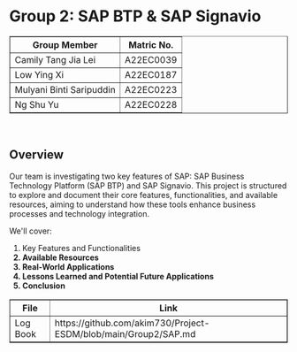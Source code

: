 # Group 2: SAP BTP & SAP Signavio

<!-- Table for group members -->
<table border="1">
    <tr>
        <th>Group Member</th>
        <th>Matric No.</th>
    </tr>
  <tr>
        <td>Camily Tang Jia Lei</td>
        <td>A22EC0039</td>
    </tr>
    <tr>
        <td>Low Ying Xi</td>
        <td>A22EC0187</td>
    </tr>
    <tr>
        <td>Mulyani Binti Saripuddin</td>
        <td>A22EC0223</td>
    </tr>
  <tr>
        <td>Ng Shu Yu</td>
        <td>A22EC0228</td>
    </tr>
</table>

<br>

## Overview
Our team is investigating two key features of SAP: SAP Business Technology Platform (SAP BTP) and SAP Signavio. This project is structured to explore and document their core features, functionalities, and available resources, aiming to understand how these tools enhance business processes and technology integration.

We'll cover:

1. Key Features and Functionalities <b>
2. Available Resources <b>
3. Real-World Applications <b>
4. Lessons Learned and Potential Future Applications <b>
5. Conclusion

<table border="1">
    <tr>
        <th>File</th>
        <th>Link</th>
    </tr>
  <tr>
        <td>Log Book</td>
        <td>https://github.com/akim730/Project-ESDM/blob/main/Group2/SAP.md</td>
    </tr>
</table>

